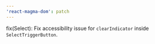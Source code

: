 ```yaml
---
'react-magma-dom': patch
---
```


fix(Select): Fix accessibility issue for `clearIndicator` inside `SelectTriggerButton`.
